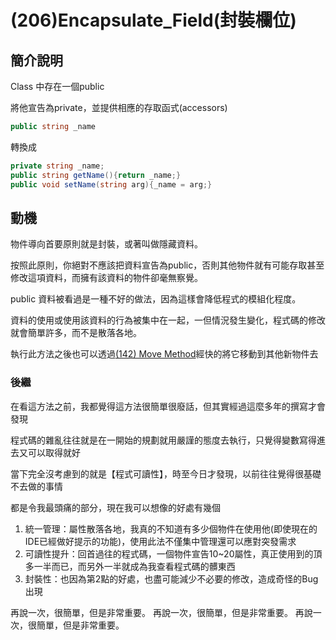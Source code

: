 # (206)Encapsulate_Field(封裝欄位)

## 簡介說明

Class 中存在一個public

將他宣告為private，並提供相應的存取函式(accessors)

``` cs
public string _name
```

轉換成

``` cs
private string _name;
public string getName(){return _name;}
public void setName(string arg){_name = arg;}
```

## 動機

物件導向首要原則就是封裝，或著叫做隱藏資料。

按照此原則，你絕對不應該把資料宣告為public，否則其他物件就有可能存取甚至修改這項資料，而擁有該資料的物件卻毫無察覺。

public 資料被看過是一種不好的做法，因為這樣會降低程式的模組化程度。

資料的使用或使用該資料的行為被集中在一起，一但情況發生變化，程式碼的修改就會簡單許多，而不是散落各地。

執行此方法之後也可以透過[(142) Move Method]((142)Move_Method.md)經快的將它移動到其他新物件去

### 後繼

在看這方法之前，我都覺得這方法很簡單很廢話，但其實經過這麼多年的撰寫才會發現

程式碼的雜亂往往就是在一開始的規劃就用嚴謹的態度去執行，只覺得變數寫得進去又可以取得就好

當下完全沒考慮到的就是【程式可讀性】，時至今日才發現，以前往往覺得很基礎不去做的事情

都是令我最頭痛的部分，現在我可以想像的好處有幾個

1. 統一管理：屬性散落各地，我真的不知道有多少個物件在使用他(即使現在的IDE已經做好提示的功能)，使用此法不僅集中管理還可以應對突發需求
2. 可讀性提升：回首過往的程式碼，一個物件宣告10~20屬性，真正使用到的頂多一半而已，而另外一半就成為我查看程式碼的髒東西
3. 封裝性：也因為第2點的好處，也盡可能減少不必要的修改，造成奇怪的Bug出現

再說一次，很簡單，但是非常重要。
再說一次，很簡單，但是非常重要。
再說一次，很簡單，但是非常重要。